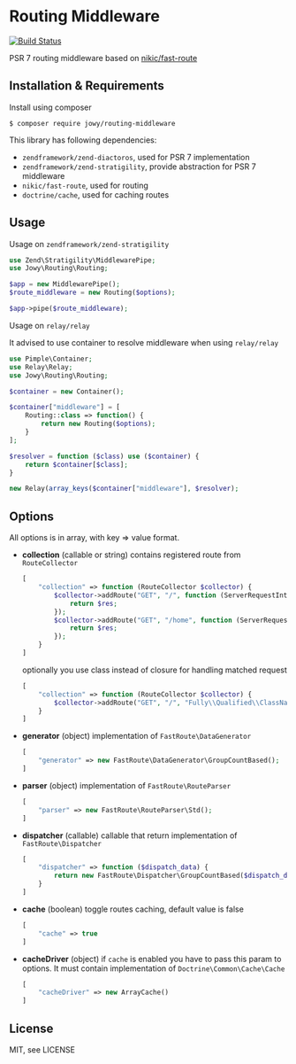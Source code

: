 Routing Middleware
==================

[![Build Status](https://travis-ci.org/Atriedes/routing-middleware.svg?branch=master)](https://travis-ci.org/Atriedes/routing-middleware)


PSR 7 routing middleware based on [nikic/fast-route](https://github.com/nikic/FastRoute)

Installation & Requirements
---------------------------

Install using composer

```console
$ composer require jowy/routing-middleware
```

This library has following dependencies:

- `zendframework/zend-diactoros`, used for PSR 7 implementation
- `zendframework/zend-stratigility`, provide abstraction for PSR 7 middleware
- `nikic/fast-route`, used for routing
- `doctrine/cache`, used for caching routes

Usage
-----

Usage on `zendframework/zend-stratigility`

```php
use Zend\Stratigility\MiddlewarePipe;
use Jowy\Routing\Routing;

$app = new MiddlewarePipe();
$route_middleware = new Routing($options);

$app->pipe($route_middleware);
```

Usage on `relay/relay`

It advised to use container to resolve middleware when using `relay/relay`

```php
use Pimple\Container;
use Relay\Relay;
use Jowy\Routing\Routing;

$container = new Container();

$container["middleware"] = [
    Routing::class => function() {
        return new Routing($options);
    }
];

$resolver = function ($class) use ($container) {
    return $container[$class];
}

new Relay(array_keys($container["middleware"], $resolver);
```

Options
-------

All options is in array, with key => value format.

- **collection** (callable or string)
    contains registered route from `RouteCollector`
    
    ```php
    [
        "collection" => function (RouteCollector $collector) {
            $collector->addRoute("GET", "/", function (ServerRequestInterface $req, ResponseInterface $res) {
                return $res;
            });
            $collector->addRoute("GET", "/home", function (ServerRequestInterface $req, ResponseInterface $res) {
                return $res;
            });
        }
    ]
    ```
    
    optionally you use class instead of closure for handling matched request
    
    ```php
    [
        "collection" => function (RouteCollector $collector) {
            $collector->addRoute("GET", "/", "Fully\\Qualified\\ClassName:yourMethod");
        }
    ]
    ```
    
- **generator** (object)
    implementation of `FastRoute\DataGenerator`
    
    ```php
    [
        "generator" => new FastRoute\DataGenerator\GroupCountBased();
    ]
    ```

- **parser** (object)
    implementation of `FastRoute\RouteParser`
    
    ```php
    [
        "parser" => new FastRoute\RouteParser\Std();
    ]
    ```
- **dispatcher** (callable)
    callable that return implementation of `FastRoute\Dispatcher`
    
    ```php
    [
        "dispatcher" => function ($dispatch_data) {
            return new FastRoute\Dispatcher\GroupCountBased($dispatch_data);
        }
    ]
    ```

- **cache** (boolean)
    toggle routes caching, default value is false
    
    ```php
    [
        "cache" => true
    ]
    ```
    
- **cacheDriver** (object)
    if `cache` is enabled you have to pass this param to options. It must contain implementation of `Doctrine\Common\Cache\Cache`
    
    ```php
    [
        "cacheDriver" => new ArrayCache()
    ]
    ```

License
-------

MIT, see LICENSE 